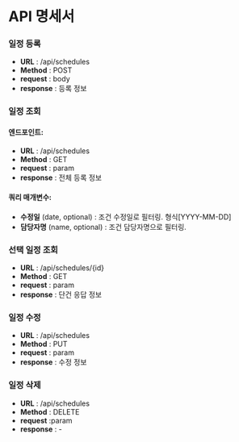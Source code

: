 # API 명세서

### 일정 등록
- **URL** : /api/schedules
- **Method** : POST
- **request** : body
- **response** : 등록 정보
### 일정 조회
#### 엔드포인트:
- **URL** : /api/schedules
- **Method** : GET
- **request** : param
- **response** : 전체 등록 정보
#### 쿼리 매개변수:
- **수정일** (date, optional) : 조건 수정일로 필터링. 형식[YYYY-MM-DD]
- **담당자명** (name, optional) : 조건 담당자명으로 필터링.
### 선택 일정 조회
- **URL** : /api/schedules/{id}
- **Method** : GET
- **request** : param
- **response** : 단건 응답 정보

### 일정 수정
- **URL** : /api/schedules
- **Method** : PUT
- **request** : param
- **response** : 수정 정보
### 일정 삭제
- **URL** : /api/schedules
- **Method** : DELETE
- **request** :param
- **response** : -